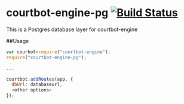 # courtbot-engine-pg [![Build Status](https://travis-ci.org/codefortulsa/courtbot-engine-pg.svg?branch=master)](https://travis-ci.org/codefortulsa/courtbot-engine-pg)

This is a Postgres database layer for courtbot-engine

##Usage

~~~javascript
var courbot=require("courtbot-engine");
require("courtbot-engine-pg");

...

courtbot.addRoutes(app, {
  dbUrl: databaseurl,
  <other options>
});
~~~
